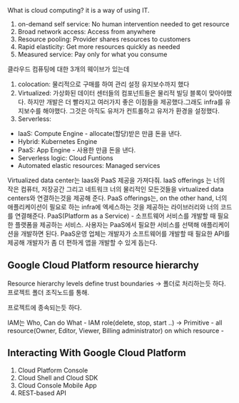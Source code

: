 What is cloud computing?
it is a way of using IT.

1. on-demand self service: No human intervention needed to get resource
2. Broad network access: Access from anywhere
3. Resource pooling: Provider shares resources to customers
4. Rapid elasticity: Get more resources quickly as needed
5. Measured service: Pay only for what you consume

클라우드 컴퓨팅에 대한 3개의 웨이브가 있는데
1. colocation: 물리적으로 구매를 하여 관리 설정 유지보수까지 했다
2. Virtualized: 가상화된 데이터 센터들의 컴포넌트들은 물리적 빌딩 블록이 맞아야했다. 하지만 개발은 더 빨라지고 여러가지 좋은 이점들을 제공했다.그래도 infra를 유지보수를 해야했다. 그것은 아직도 유저가 컨트롤하고 유저가 환경을 설정했다.
3. Serverless: 

* IaaS: Compute Engine - allocate(할당)받은 만큼 돈을 낸다.
* Hybrid: Kubernetes Engine
* PaaS: App Engine - 사용한 만큼 돈을 낸다.
* Serverless logic: Cloud Funtions
* Automated elastic resources: Managed services

Virtualized data center는 Iaas와 PaaS 제공을 가져다줘.
IaaS offerings 는 너의 작은 컴퓨터, 저장공간 그리고 네트워크 너의 물리적인 모든것들을 virtualized data centers와 연결하는것을 제공해 준다.
PaaS offerings는, on the other hand, 너의 애플리케이션이 필요로 하는 infra에 엑세스하는 것을 제공하는 라이브러리와 너의 코드를 연결해준다.
PaaS(Platform as a Service) - 소프트웨어 서비스를 개발할 때 필요한 플랫폼을 제공하는 서비스. 사용자는 PaaS에서 필요한 서비스를 선택해 애플리케이션을 개발하면 된다. PaaS운영 업체는 개발자가 소프트웨어를 개발할 때 필요한 API를 제공해 개발자가 좀 더 편하게 앱을 개발할 수 있게 돕는다.

## Google Cloud Platform resource hierarchy

Resource hierarchy levels define trust boundaries
-> 폴더로 처리하는듯 하다. 프로젝트 폴더 조직노드를 통해.

프로젝트에 종속되는듯 하다.

IAM는 Who, Can do What - IAM role(delete, stop, start ..) -> Primitive - all resource(Owner, Editor, Viewer, Billing administrator)
on which resource -

## Interacting With Google Cloud Platform

1. Cloud Platform Console
2. Cloud Shell and Cloud SDK
3. Cloud Console Mobile App
4. REST-based API